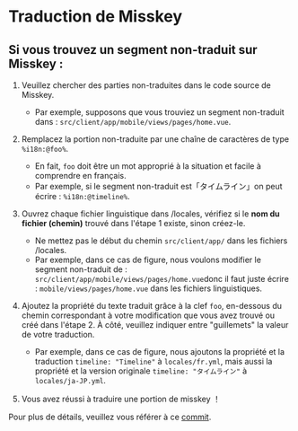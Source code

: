 Traduction de Misskey
=====================

Si vous trouvez un segment non-traduit sur Misskey :
----------------------------------------------------

1. Veuillez chercher des parties non-traduites dans le code source de Misskey.
	- Par exemple, supposons que vous trouviez un segment non-traduit dans : `src/client/app/mobile/views/pages/home.vue`.

2. Remplacez la portion non-traduite par une chaîne de caractères de type `%i18n:@foo%`.
	- En fait, `foo` doit être un mot approprié à la situation et facile à comprendre en français.
	- Par exemple, si le segment non-traduit est「タイムライン」on peut écrire : `%i18n:@timeline%`.

3. Ouvrez chaque fichier linguistique dans /locales, vérifiez si le <strong>nom du fichier (chemin)</strong> trouvé dans l'étape 1 existe, sinon créez-le.
	- Ne mettez pas le début du chemin `src/client/app/` dans les fichiers /locales.
	- Par exemple, dans ce cas de figure, nous voulons modifier le segment non-traduit de : `src/client/app/mobile/views/pages/home.vue`donc il faut juste écrire : `mobile/views/pages/home.vue` dans les fichiers linguistiques.

4. Ajoutez la propriété du texte traduit grâce à la clef `foo`, en-dessous du chemin correspondant à votre modification que vous avez trouvé ou créé dans l'étape 2. À côté, veuillez indiquer entre "guillemets" la valeur de votre traduction.
	- Par exemple, dans ce cas de figure, nous ajoutons la propriété et la traduction `timeline: "Timeline"` à `locales/fr.yml`, mais aussi la propriété et la version originale `timeline: "タイムライン"` à `locales/ja-JP.yml`.

5. Vous avez réussi à traduire une portion de misskey ！

Pour plus de détails, veuillez vous référer à ce  [commit](https://github.com/syuilo/misskey/commit/10f6d5980fa7692ccb45fbc5f843458b69b7607c).
